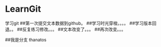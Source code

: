﻿# LearnGit
学习git
##第一次提交文本数据到github。
##学习时光穿梭。。。。
##学习版本回退。。
##反复练习修改。。。
##文本改变了。。。
##再次改变。。。

##我是分支 thanatos